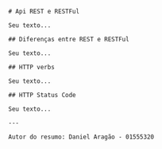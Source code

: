     # Api REST e RESTFul

    Seu texto...

    ## Diferenças entre REST e RESTFul

    Seu texto...

    ## HTTP verbs

    Seu texto...

    ## HTTP Status Code

    Seu texto...

    ---

    Autor do resumo: Daniel Aragão - 01555320
